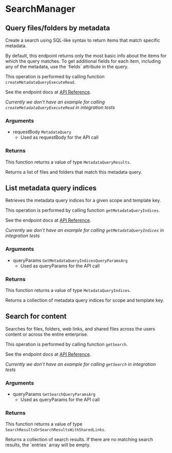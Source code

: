 # SearchManager

## Query files/folders by metadata

Create a search using SQL-like syntax to return items that match specific
metadata.

By default, this endpoint returns only the most basic info about the items for
which the query matches. To get additional fields for each item, including any
of the metadata, use the &#x60;fields&#x60; attribute in the query.

This operation is performed by calling function `createMetadataQueryExecuteRead`.

See the endpoint docs at
[API Reference](https://developer.box.com/reference/post-metadata-queries-execute-read/).

*Currently we don't have an example for calling `createMetadataQueryExecuteRead` in integration tests*

### Arguments

- requestBody `MetadataQuery`
  - Used as requestBody for the API call


### Returns

This function returns a value of type `MetadataQueryResults`.

Returns a list of files and folders that match this metadata query.


## List metadata query indices

Retrieves the metadata query indices for a given scope and template key.

This operation is performed by calling function `getMetadataQueryIndices`.

See the endpoint docs at
[API Reference](https://developer.box.com/reference/get-metadata-query-indices/).

*Currently we don't have an example for calling `getMetadataQueryIndices` in integration tests*

### Arguments

- queryParams `GetMetadataQueryIndicesQueryParamsArg`
  - Used as queryParams for the API call


### Returns

This function returns a value of type `MetadataQueryIndices`.

Returns a collection of metadata query indices for scope and template key.


## Search for content

Searches for files, folders, web links, and shared files across the
users content or across the entire enterprise.

This operation is performed by calling function `getSearch`.

See the endpoint docs at
[API Reference](https://developer.box.com/reference/get-search/).

*Currently we don't have an example for calling `getSearch` in integration tests*

### Arguments

- queryParams `GetSearchQueryParamsArg`
  - Used as queryParams for the API call


### Returns

This function returns a value of type `SearchResultsOrSearchResultsWithSharedLinks`.

Returns a collection of search results. If there are no matching
search results, the &#x60;entries&#x60; array will be empty.


